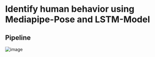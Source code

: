 # Identify human behavior using Mediapipe-Pose and LSTM-Model

## Pipeline
![image](https://github.com/iamtriet/Identify-human-behavior-using-Mediapipe-Pose-and-LSTM-Model/assets/87794935/d29ad695-0daa-4342-a9f3-8ded162b6df0)
